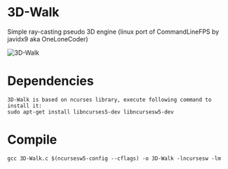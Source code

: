 # 3D-Walk
Simple ray-casting pseudo 3D engine (linux port of CommandLineFPS by javidx9 aka OneLoneCoder)

![3D-Walk](https://github.com/maksimKorzh/3D-Walk/blob/master/3D-Walk.gif)

# Dependencies

    3D-Walk is based on ncurses library, execute following command to install it:
    sudo apt-get install libncurses5-dev libncursesw5-dev

# Compile

    gcc 3D-Walk.c $(ncursesw5-config --cflags) -o 3D-Walk -lncursesw -lm
